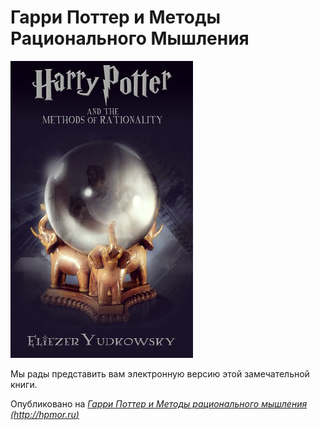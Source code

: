 ﻿# Гарри Поттер и Методы Рационального Мышления

![](./images/cover.jpg)

Мы рады представить вам электронную версию этой замечательной книги.

Опубликовано на *[Гарри Поттер и Методы рационального мышления (http://hpmor.ru)](http://hpmor.ru/)*
